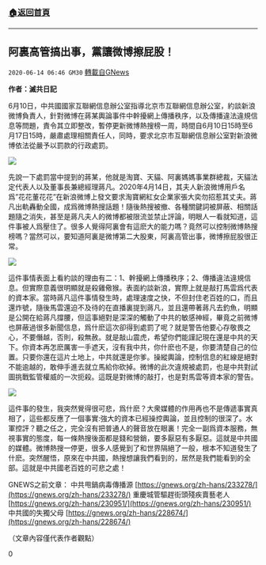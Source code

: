 ###  [:house:返回首頁](https://github.com/ourhimalayas/txt)
---

## 阿裏高管搞出事，黨讓微博擦屁股！
`2020-06-14 06:46 GM30` [轉載自GNews](https://gnews.org/zh-hant/233699/)

**作者：滅共日記**

6月10日，中共國國家互聯網信息辦公室指導北京市互聯網信息辦公室，約談新浪微博負責人，針對微博在蔣某輿論事件中幹擾網上傳播秩序，以及傳播違法違規信息等問題，責令其立即整改，暫停更新微博熱搜榜一周，時間自6月10日15時至6月17日15時，嚴肅處理相關責任人，同時，要求北京市互聯網信息辦公室對新浪微博依法從嚴予以罰款的行政處罰。

![](https://s3.amazonaws.com/gnews-media-offload/wp-content/uploads/2020/06/14060552/1-195.jpg)

先說一下處罰當中提到的蔣某，他就是淘寶、天貓、阿裏媽媽事業群總裁，天貓法定代表人以及董事長兼總經理蔣凡。2020年4月14日，其夫人新浪微博用戶名爲”花花董花花”在新浪微博上發文要求淘寶網紅女企業家張大奕勿招惹其丈夫。蔣凡出軌轟動全國，成爲微博熱搜話題！隨後熱搜被撤、各種關鍵詞被屏蔽、相關話題隨之消失，甚至是蔣凡夫人的微博都被限流並禁止評論，明眼人一看就知道，這件事被人爲壓住了。很多人覺得阿裏會有這麽大的能力嗎？竟然可以控制微博熱搜榜嗎？當然可以，要知道阿裏是微博第二大股東，阿裏高管出事，微博擦屁股很正常。

![](https://s3.amazonaws.com/gnews-media-offload/wp-content/uploads/2020/06/14060652/2-113.jpg)

這件事情表面上看約談的理由有二：1、幹擾網上傳播秩序；2、傳播違法違規信息。但實際意義很明顯就是殺雞儆猴。表面約談新浪，實際上就是敲打馬雲爲代表的資本家。當時蔣凡這件事情發生時，處理速度之快，不但封住老百姓的口，而且還炸號，隨後馬雲還迫不及待的在直播裏提到蔣凡，並且還帶著蔣凡去釣魚，明顯是公開在給蔣凡撐腰，但這事絕對是深深的觸動了中共的敏感神經，畢竟之前微博也屏蔽過很多新聞信息，爲什麽這次卻得到處罰了呢？就是警告他要心存敬畏之心，不要僭越，否則，殺無赦。就是敲山震虎，希望你們能謹記現在還是中共的天下。你資本再怎麽厲害一手遮天，沒有我中共，你什麽也不是，你要清楚自己的位置。只要你還在這片土地上，中共就還是你爹。操縱輿論，控制信息的紅線是絕對不能逾越的，敢伸手進去就立馬給你砍掉。微博的此次違規被處罰，也是中共對試圖挑戰監管權威的一次扼殺。這既是對微博的敲打，也是對馬雲等資本家的警告。

![](https://s3.amazonaws.com/gnews-media-offload/wp-content/uploads/2020/06/14060724/3-60.jpg)

這件事的發生，我突然覺得很可悲，爲什麽？大衆媒體的作用再也不是傳遞事實真相了，這些都反應了一個事實:強大的資本已經操控輿論，並且控制的很深了。水軍控評？聽之任之，完全沒有把普通人的聲音放在眼裏！完全一副爲資本服務，無視事實的態度，每一條熱搜後面都是錢和營銷，要多厭惡有多厭惡。這就是中共國的媒體。微博熱搜一停更，很多人感覺到了和世界隔絕了一般，根本不知道發生了什麽。突然醒悟，原來在中共國，熱搜想讓我們看到的，居然是我們能看到的全部。這就是中共國老百姓的可悲之處！

GNEWS之前文章：
中共甩鍋病毒傳播源 [https://gnews.org/zh-hans/233278/](https://gnews.org/zh-hans/233278/)
重慶城管驅趕街頭殘疾賣藝老人 [https://gnews.org/zh-hans/230951/](https://gnews.org/zh-hans/230951/)
中共國的失獨父母 [https://gnews.org/zh-hans/228674/](https://gnews.org/zh-hans/228674/)

（文章內容僅代表作者觀點）

0
